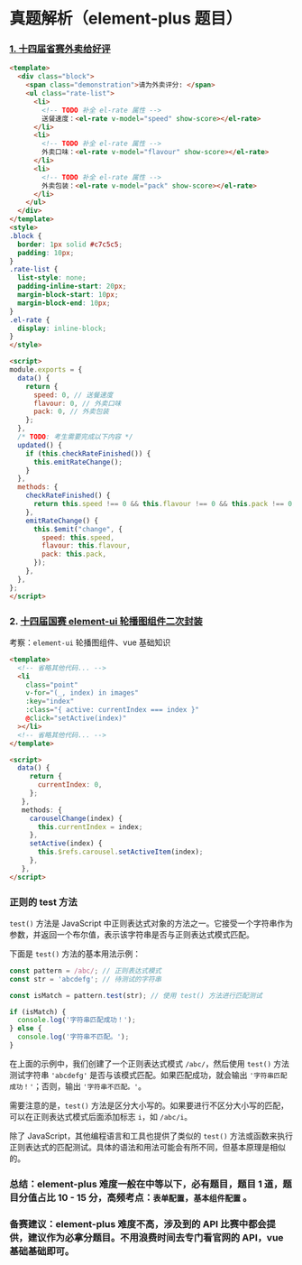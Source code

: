 
# 真题解析（element-plus 题目）  

### [1. 十四届省赛外卖给好评](https://www.lanqiao.cn/problems/5140/learning/?subject_code=4&group_code=1&match_num=14&match_flow=1&origin=cup)
```html
<template>
  <div class="block">
    <span class="demonstration">请为外卖评分: </span>
    <ul class="rate-list">
      <li>
        <!-- TODO 补全 el-rate 属性 -->
        送餐速度：<el-rate v-model="speed" show-score></el-rate>
      </li>
      <li>
        <!-- TODO 补全 el-rate 属性 -->
        外卖口味：<el-rate v-model="flavour" show-score></el-rate>
      </li>
      <li>
        <!-- TODO 补全 el-rate 属性 -->
        外卖包装：<el-rate v-model="pack" show-score></el-rate>
      </li>
    </ul>
  </div>
</template>
<style>
.block {
  border: 1px solid #c7c5c5;
  padding: 10px;
}
.rate-list {
  list-style: none;
  padding-inline-start: 20px;
  margin-block-start: 10px;
  margin-block-end: 10px;
}
.el-rate {
  display: inline-block;
}
</style>

<script>
module.exports = {
  data() {
    return {
      speed: 0, // 送餐速度
      flavour: 0, // 外卖口味
      pack: 0, // 外卖包装
    };
  },
  /* TODO: 考生需要完成以下内容 */
  updated() {
    if (this.checkRateFinished()) {
      this.emitRateChange();
    }
  },
  methods: {
    checkRateFinished() {
      return this.speed !== 0 && this.flavour !== 0 && this.pack !== 0;
    },
    emitRateChange() {
      this.$emit("change", {
        speed: this.speed,
        flavour: this.flavour,
        pack: this.pack,
      });
    },
  },
};
</script>
```


### 2. [十四届国赛 element-ui 轮播图组件二次封装](https://www.lanqiao.cn/courses/18421/learning/?id=855653)

考察：`element-ui` 轮播图组件、vue 基础知识

```html
<template>
  <!-- 省略其他代码... -->
  <li
    class="point"
    v-for="(_, index) in images"
    :key="index"
    :class="{ active: currentIndex === index }"
    @click="setActive(index)"
  ></li>
  <!-- 省略其他代码... -->
</template>

<script>
  data() {
     return {
       currentIndex: 0,
     };
   },
   methods: {
     carouselChange(index) {
       this.currentIndex = index;
     },
     setActive(index) {
       this.$refs.carousel.setActiveItem(index);
     },
   },
</script>
```

### 正则的 test 方法

`test()` 方法是 JavaScript 中正则表达式对象的方法之一。它接受一个字符串作为参数，并返回一个布尔值，表示该字符串是否与正则表达式模式匹配。

下面是 `test()` 方法的基本用法示例：

```javascript
const pattern = /abc/; // 正则表达式模式
const str = 'abcdefg'; // 待测试的字符串

const isMatch = pattern.test(str); // 使用 test() 方法进行匹配测试

if (isMatch) {
  console.log('字符串匹配成功！');
} else {
  console.log('字符串不匹配。');
}
```

在上面的示例中，我们创建了一个正则表达式模式 `/abc/`，然后使用 `test()` 方法测试字符串 `'abcdefg'` 是否与该模式匹配。如果匹配成功，就会输出 `'字符串匹配成功！'`；否则，输出 `'字符串不匹配。'`。

需要注意的是，`test()` 方法是区分大小写的。如果要进行不区分大小写的匹配，可以在正则表达式模式后面添加标志 `i`，如 `/abc/i`。

除了 JavaScript，其他编程语言和工具也提供了类似的 `test()` 方法或函数来执行正则表达式的匹配测试。具体的语法和用法可能会有所不同，但基本原理是相似的。



### 总结：element-plus 难度一般在中等以下，必有题目，题目 1 道，题目分值占比 10 - 15 分，高频考点：`表单配置`，`基本组件配置` 。

### 备赛建议：element-plus 难度不高，涉及到的 API 比赛中都会提供，建议作为必拿分题目。不用浪费时间去专门看官网的 API，vue 基础基础即可。



